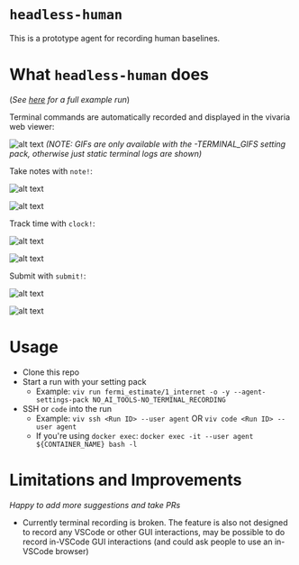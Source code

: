 # `headless-human`

This is a prototype agent for recording human baselines.

# What `headless-human` does

(_See [here](https://mp4-server.koi-moth.ts.net/run/#122769/e=4470702398742657,hbp,uq) for a full example run_)

Terminal commands are automatically recorded and displayed in the vivaria web viewer:

![alt text](README_assets/terminal.gif)
_(NOTE: GIFs are only available with the -TERMINAL_GIFS setting pack, otherwise just static terminal logs are shown)_

Take notes with `note!`:

![alt text](README_assets/note_command.png)

![alt text](README_assets/note.png)

Track time with `clock!`:

![alt text](README_assets/clock_command.png)

![alt text](README_assets/clock.png)

Submit with `submit!`:

![alt text](README_assets/submit_command.png)

![alt text](README_assets/submit.png)

# Usage

- Clone this repo
- Start a run with your setting pack
  - Example: `viv run fermi_estimate/1_internet -o -y --agent-settings-pack NO_AI_TOOLS-NO_TERMINAL_RECORDING`
- SSH or `code` into the run
  - Example: `viv ssh <Run ID> --user agent` OR `viv code <Run ID> --user agent`
  - If you're using `docker exec`: `docker exec -it --user agent ${CONTAINER_NAME} bash -l`

# Limitations and Improvements

_Happy to add more suggestions and take PRs_

- Currently terminal recording is broken. The feature is also not designed to record any VSCode or other GUI interactions, may be possible to do record in-VSCode GUI interactions (and could ask people to use an in-VSCode browser)
